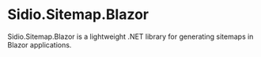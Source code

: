 # Sidio.Sitemap.Blazor
Sidio.Sitemap.Blazor is a lightweight .NET library for generating sitemaps in Blazor applications.
